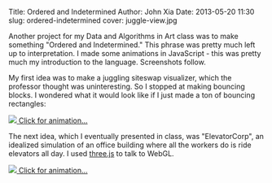 Title: Ordered and Indetermined
Author: John Xia
Date: 2013-05-20 11:30
slug: ordered-indetermined
cover: juggle-view.jpg

Another project for my Data and Algorithms in Art class was to make
something "Ordered and Indetermined." This phrase was pretty much left
up to interpretation. I made some animations in JavaScript - this was
pretty much my introduction to the language. Screenshots follow.

My first idea was to make a juggling siteswap visualizer, which the
professor thought was uninteresting. So I stopped at making bouncing
blocks. I wondered what it would look like if I just made a ton of
bouncing rectangles:

<a href="http://www.johnxia.me/ordered_indetermined/juggle.html">
<img src="http://www.johnxia.me/blog/images/ordered-indetermined/juggle-view.jpg">
Click for animation...
</a>

The next idea, which I eventually presented in class, was
"ElevatorCorp", an idealized simulation of an office building where
all the workers do is ride elevators all day. I used
[three.js](http://threejs.org/) to talk to WebGL.

<a href="http://www.johnxia.me/ordered_indetermined/juggle.html">
<img src="http://www.johnxia.me/blog/images/ordered-indetermined/juggle-view.jpg">
Click for animation...
</a>
